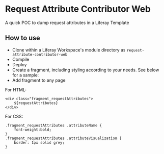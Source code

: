 # Request Attribute Contributor Web

A quick POC to dump request attributes in a Liferay Template

## How to use

* Clone within a Liferay Workspace's module directory as `request-attribute-contributor-web`
* Compile
* Deploy
* Create a fragment, including styling according to your needs. See below for a sample:
* Add fragment to any page

For HTML:

    <div class="fragment_requestAttributes">
	    ${requestAttributes}
    </div>

For CSS:

	.fragment_requestAttributes .attributeName {
		font-weight:bold;
	}
	.fragment_requestAttributes .attributeVisualization {
		border: 1px solid grey;
	}
	

